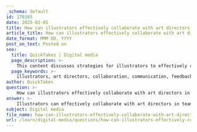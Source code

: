 ```yaml
---
_schema: default
id: 170165
date: 2025-02-05
title: How can illustrators effectively collaborate with art directors in team projects?
article_title: How can illustrators effectively collaborate with art directors in team projects?
date_format: MMM DD, YYYY
post_on_text: Posted on
seo:
  title: QuickTakes | Digital media
  page_description: >-
    This content discusses strategies for illustrators to effectively collaborate with art directors in team projects, focusing on communication, understanding vision, feedback, and building relationships.
  page_keywords: >-
    illustrators, art directors, collaboration, communication, feedback, creativity, adaptable, teamwork, project management, professional relationships
author: QuickTakes
question: >-
    How can illustrators effectively collaborate with art directors in team projects?
answer: >-
    Illustrators can effectively collaborate with art directors in team projects by focusing on several key strategies that enhance communication, foster creativity, and build a positive working relationship. Here are some essential approaches:\n\n1. **Establish Clear Communication Channels**: Effective communication is the linchpin of successful collaboration. Illustrators should ensure that they maintain open, clear, and consistent communication with art directors. This includes discussing project goals, timelines, and expectations from the outset. Regular check-ins can help keep everyone aligned and address any concerns promptly.\n\n2. **Understand the Art Director's Vision**: Illustrators should take the time to understand the art director's vision and objectives for the project. This involves asking questions and seeking clarification on the desired outcomes. Engaging in discussions about the project can help illustrators align their creative processes with the overall vision.\n\n3. **Be Open to Feedback**: Constructive feedback is crucial in the collaborative process. Illustrators should be receptive to feedback from art directors and view it as an opportunity for growth and improvement. Setting clear expectations about the feedback process can enhance the quality of discussions and lead to more meaningful exchanges.\n\n4. **Foster a Collaborative Environment**: Art directors should cultivate a culture of collaboration over competition within the team. This involves recognizing and valuing each team member's contributions, which can create a positive and inspiring work environment. Celebrating successes together can also strengthen team dynamics.\n\n5. **Adaptability and Flexibility**: Collaboration often requires adaptability. Illustrators should be prepared to pivot and embrace changes during the project. Being open to new ideas and approaches can lead to innovative solutions and enhance the overall creative output.\n\n6. **Utilize Diverse Skill Sets**: Art directors should consider the diverse skill sets of their team members, including illustrators. By leveraging the unique strengths of each team member, projects can be tackled from multiple angles, fostering creativity and innovation.\n\n7. **Build Relationships**: Beyond the project, illustrators should strive to build a professional relationship with art directors. This can involve engaging in discussions about their practices, sharing insights, and showing genuine interest in their work. A strong relationship can lead to better collaboration and future opportunities.\n\nBy implementing these strategies, illustrators can enhance their collaboration with art directors, leading to successful and innovative project outcomes. Effective communication, mutual respect, and a shared vision are essential components of this collaborative process.
subject: Digital media
file_name: how-can-illustrators-effectively-collaborate-with-art-directors-in-team-projects.md
url: /learn/digital-media/questions/how-can-illustrators-effectively-collaborate-with-art-directors-in-team-projects
---
```


&nbsp;